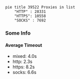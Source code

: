 
```mermaid
pie title 39522 Proxies in list
    "HTTP" : 28331
    "HTTPS": 10558
    "SOCKS" : 7692
```

### Some Info
#### Average Timeout

- mixed: 4.0s
- http: 2.3s
- https: 8.2s
- socks: 6.6s